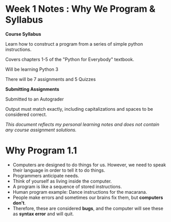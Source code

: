 # Week 1 Notes : Why We Program & Syllabus 
**Course Syllabus** 

Learn how to construct a program from a series of simple python instructions.

Covers chapters 1-5 of the "Python for Everybody" textbook. 

Will be learning Python 3

There will be 7 assignments and 5 Quizzes 

**Submitting Assignments**

Submitted to an Autograder

Output must match exactly, including capitalizations and spaces to be considered correct.

_This document reflects my personal learning notes and does not contain any course assignment solutions._
# Why Program 1.1
- Computers are designed to do things for us. However, we need to speak their language in order to tell it to do things.
- Programmers anticipate needs.
- Think of yourself as living inside the computer.
- A program is like a sequence of stored instructions.
- Human program example: Dance instructions for the macarana.
- People make errors and sometimes our brains fix them, but **computers don't**.
- Therefore, these are considered **bugs**, and the computer will see these as **syntax error** and will quit. 

